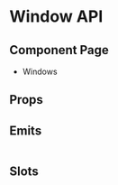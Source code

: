 # Window API

## Component Page
- <router-link to="/components/windows">Windows</router-link>

## Props
<Table name="window" field="props" />

## Emits
<Table name="window" field="emits" />

## Slots
<Table name="window" field="slots" />
